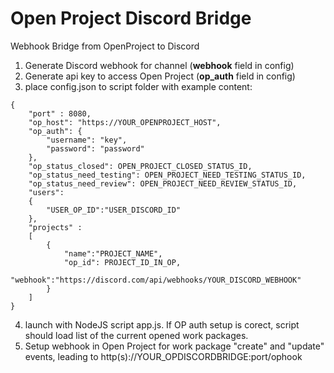 # Open Project Discord Bridge
Webhook Bridge from OpenProject to Discord

1. Generate Discord webhook for channel (**webhook** field in config)
2. Generate api key to access Open Project (**op_auth** field in config)
3. place config.json to script folder with example content:
```
{
    "port" : 8080,
    "op_host": "https://YOUR_OPENPROJECT_HOST",
    "op_auth": {
        "username": "key",
        "password": "password"
    },
    "op_status_closed": OPEN_PROJECT_CLOSED_STATUS_ID,
    "op_status_need_testing": OPEN_PROJECT_NEED_TESTING_STATUS_ID,
    "op_status_need_review": OPEN_PROJECT_NEED_REVIEW_STATUS_ID,
    "users":
    {
        "USER_OP_ID":"USER_DISCORD_ID"
    },
    "projects" :
    [
        {
            "name":"PROJECT_NAME",
            "op_id": PROJECT_ID_IN_OP,
            "webhook":"https://discord.com/api/webhooks/YOUR_DISCORD_WEBHOOK"
        }
    ]
}
```
4. launch with NodeJS script app.js. If OP auth setup is corect, script should load list of the current opened work packages.
5. Setup webhook in Open Project for work package "create" and "update" events, leading to http(s)://YOUR_OPDISCORDBRIDGE:port/ophook
